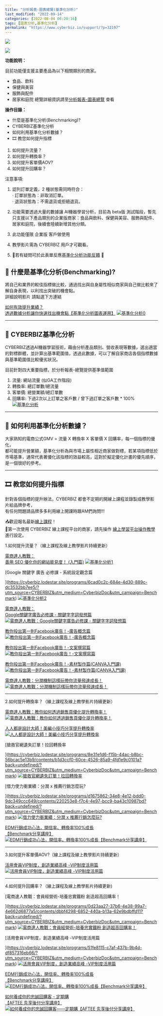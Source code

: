 ```yaml
---
title: "分析報表-圖表總覽(基準化分析)"
last_modified: "2022-09-14"
categories: [2022-08-04 06:28:16]
tags: [圖表分析,基準化分析]
permalink: "https://www.cyberbiz.io/support/?p=32197"
---
```


![](https://www.cyberbiz.io/support/wp-content/uploads/適用站別.png)

[![](https://www.cyberbiz.io/support/wp-content/uploads/台灣站.png)](https://www.cyberbiz.io/support/?page_id=2490)

**功能說明：**  

目前功能僅支援主要產品為以下相關類別的商家。

* 食品、飲料
* 保健與美容
* 服飾與配件
* 居家和庭院
總覽詳細資訊請至[分析報表-圖表總覽](https://www.cyberbiz.io/support/?p=8275) 查看

**操作目錄：**

* 什麼是基準化分析(Benchmarking)?
* CYBERBIZ基準化分析
* 如何利用基準化分析數據？
* 🎞 教您如何提升指標
1. 如何提升流量？
2. 如何提升轉換率？
3. 如何提升客單價AOV?
4. 如何提升回購率？

注意事項:  

1. 認列訂單定義，2 種狀態需同時符合：   
· 訂單狀態為：非取消訂單。  
· 退貨狀態為：不需退貨或拒絕退貨。

2. 功能需要透過大量的數據讓 AI機器學習分析，目前為 beta版 測試階段，暫先只支援以下產品類別的企業版商家：食品與飲料、保健與美容、服飾與配件、居家和庭院，後續會陸續新增其他分類。
3. 此功能僅限 企業版 客戶做使用
4. 教學影片需為 CYBERBIZ 用戶才可觀看。
5. 📩若有疑問可於此表單反應[基準化分析功能反饋](https://forms.gle/nYVogD2T4ZhKrCBcA) 📩



## 📌 什麼是基準化分析(Benchmarking)?

將自己和業界的較佳指標做比較，通過找出與自身屬性相似商家與自己做比較來了解自身表現，以利找出突破的機會點。  
詳細說明影片 請點選下方連結  


[如何有效提升業績？  
透過數據分析讓你快速找出機會點【基準化分析圖表運用】](https://cyberbiz.lodestar.site/programs/83468a36-d253-4490-9f7b-5239e256d63d/contents/3d6b982a-f0c2-4339-b9e1-0916d9721826?utm_source=CYBERBIZ&utm_medium=CyberbizDoc&utm_campaign=Benchmark)
[![基準化分析0](https://www.cyberbiz.io/support/wp-content/uploads/基準化pic0.png)](https://cyberbiz.lodestar.site/programs/83468a36-d253-4490-9f7b-5239e256d63d/contents/3d6b982a-f0c2-4339-b9e1-0916d9721826?utm_source=CYBERBIZ&utm_medium=CyberbizDoc&utm_campaign=Benchmark)

* * *

## 📌 CYBERBIZ基準化分析

CYBERBIZ透過AI機器學習技術，藉由分析產品類別、營收表現等數據，選出適當的對標群體，並計算出基準範圍值，透過此數據，可以了解自家商店各個指標數據與基準範圍值比較優劣狀況。  


目前針對四大重要指標，於分析報表-總覽提供基準值範圍

1. 流量: 網站流量 (似GA工作階段)
2. 轉換率: 總訂單數/總流量
3. 客單價: 總營業額/總訂單數
4. 回購率: 下過2次以上訂單之客戶數 / 曾下過訂單之客戶數 * 100%
[![基準化分析](https://www.cyberbiz.io/support/wp-content/uploads/圖表總覽-基準化分析01.png)](https://www.cyberbiz.io/support/wp-content/uploads/圖表總覽-基準化分析01.png)

* * *

## 📌 如何利用基準化分析數據？

大家熟知的電商公式GMV = 流量 X 轉換率 X 客單價 X 回購率，每一個指標的優化，  
都可能提升營業額，基準化分析為與市場上屬性相近商家做對標，若某項指標低於市場基準，通常代表著優化該指標的效益較高，這對於擬定優化計畫的優先順序，是一個很好的參考。  

* * *

## 🎞 教您如何提升指標

針對各個指標的提升辦法，CYBERBIZ 都會不定期的開線上課程並錄製成教學影片給品牌參考，  
有任何問題請品牌多多利用線上開課時跟AM們詢問!!!  

📤歡迎報名最新[線上課程](https://www.cyberbiz.io/support/?p=19452/?utm_source=CYBERBIZ&utm_medium=CyberbizDoc&utm_campaign=Benchmark)！  
🔎第一次使用 CYBERBIZ 線上課程平台的商家，請先操作
[線上學習平台操作教學](https://www.cyberbiz.io/support/?p=22288) 進行設定。  


1.如何提升流量？（線上課程及線上教學影片持續更新）

[電商達人教戰：  
善用 SEO 優化你的網站能見度！
(入門篇)](https://cyberbiz.lodestar.site/programs/d0fc2fb9-12f2-4991-8d75-ea1870ac525f/contents/67864d50-9949-488c-a608-ecedb0a31d9c?back=undefined/?utm_source=CYBERBIZ&utm_medium=CyberbizDoc&utm_campaign=Benchmark)
[![基準化分析1](https://www.cyberbiz.io/support/wp-content/uploads/基準化pic1.png)](https://cyberbiz.lodestar.site/programs/d0fc2fb9-12f2-4991-8d75-ea1870ac525f/contents/67864d50-9949-488c-a608-ecedb0a31d9c?back=undefined/?utm_source=CYBERBIZ&utm_medium=CyberbizDoc&utm_campaign=Benchmark)

[Google 關鍵字 廣告 必修課 - 系統設定觀念篇  

](https://cyberbiz.lodestar.site/programs/6cad0c2c-684e-4d30-889c-dc3532bb7ee5/?utm_source=CYBERBIZ&utm_medium=CyberbizDoc&utm_campaign=Benchmark)
[![基準化分析2](https://www.cyberbiz.io/support/wp-content/uploads/基準化pic2.png)](https://cyberbiz.lodestar.site/programs/6cad0c2c-684e-4d30-889c-dc3532bb7ee5/?utm_source=CYBERBIZ&utm_medium=CyberbizDoc&utm_campaign=Benchmark)

[電商達人教戰：  
Google關鍵字廣告必修課 - 關鍵字字詞發想篇](https://cyberbiz.lodestar.site/programs/df18f4de-dba4-449a-835d-88f032973326/?utm_source=CYBERBIZ&utm_medium=CyberbizDoc&utm_campaign=Benchmark)
[![電商達人教戰：Google關鍵字廣告必修課 - 關鍵字字詞發想篇](https://www.cyberbiz.io/support/wp-content/uploads/基準化pic3.png)](https://cyberbiz.lodestar.site/programs/df18f4de-dba4-449a-835d-88f032973326/?utm_source=CYBERBIZ&utm_medium=CyberbizDoc&utm_campaign=Benchmark)

[教你投出第一則Facebook廣告！-廣告概念篇](https://cyberbiz.lodestar.site/programs/f722c198-707c-420f-b63a-dc3404aea28a/?utm_source=CYBERBIZ&utm_medium=CyberbizDoc&utm_campaign=Benchmark)
[![教你投出第一則Facebook廣告！-廣告概念篇](https://www.cyberbiz.io/support/wp-content/uploads/基準化pic4.png)](https://cyberbiz.lodestar.site/programs/f722c198-707c-420f-b63a-dc3404aea28a/?utm_source=CYBERBIZ&utm_medium=CyberbizDoc&utm_campaign=Benchmark)

[教你投出第一則Facebook廣告！-文案撰寫篇](https://cyberbiz.lodestar.site/programs/fd05b5a6-5e94-4097-a6c0-c058fc0a2fd8/?utm_source=CYBERBIZ&utm_medium=CyberbizDoc&utm_campaign=Benchmark)
[![教你投出第一則Facebook廣告！-文案撰寫篇](https://www.cyberbiz.io/support/wp-content/uploads/基準化pic5.png)](https://cyberbiz.lodestar.site/programs/fd05b5a6-5e94-4097-a6c0-c058fc0a2fd8/?utm_source=CYBERBIZ&utm_medium=CyberbizDoc&utm_campaign=Benchmark)

[教你投出第一則Facebook廣告！-素材製作篇(CANVA入門課)](https://cyberbiz.lodestar.site/programs/90559f9e-ac46-4bbd-b34f-136a7ff37936/contents?back=undefined/?utm_source=CYBERBIZ&utm_medium=CyberbizDoc&utm_campaign=Benchmark)
[![教你投出第一則Facebook廣告！-素材製作篇\(CANVA入門課\)](https://www.cyberbiz.io/support/wp-content/uploads/基準化pic6.png)](https://cyberbiz.lodestar.site/programs/90559f9e-ac46-4bbd-b34f-136a7ff37936/contents?back=undefined/?utm_source=CYBERBIZ&utm_medium=CyberbizDoc&utm_campaign=Benchmark)

[電商達人教戰：分潤機制這樣玩帶你流量飛速成長！](https://cyberbiz.lodestar.site/programs/98f1042c-4dbc-420a-b42b-2524407f1430/?utm_source=CYBERBIZ&utm_medium=CyberbizDoc&utm_campaign=Benchmark)
[![電商達人教戰：分潤機制這樣玩帶你流量飛速成長！](https://www.cyberbiz.io/support/wp-content/uploads/基準化pic7.png)](https://cyberbiz.lodestar.site/programs/98f1042c-4dbc-420a-b42b-2524407f1430/?utm_source=CYBERBIZ&utm_medium=CyberbizDoc&utm_campaign=Benchmark)

* * *

2.如何提升轉換率？（線上課程及線上教學影片持續更新）

[電商達人教戰：教你如何透過銷售頁優化提升轉換率！](https://cyberbiz.lodestar.site/programs/81a14fa2-851c-42c6-9251-0a25058963ff/contents/047789fa-e2e6-4d88-9fe5-25c3530982c2?back=undefined/?utm_source=CYBERBIZ&utm_medium=CyberbizDoc&utm_campaign=Benchmark)
[![電商達人教戰：教你如何透過銷售頁優化提升轉換率！](https://www.cyberbiz.io/support/wp-content/uploads/基準化pic8.png)](https://cyberbiz.lodestar.site/programs/81a14fa2-851c-42c6-9251-0a25058963ff/contents/047789fa-e2e6-4d88-9fe5-25c3530982c2?back=undefined/?utm_source=CYBERBIZ&utm_medium=CyberbizDoc&utm_campaign=Benchmark)

[人人都是設計大師！美編小技巧分享提升轉換率](https://cyberbiz.lodestar.site/programs/68663696-9a95-4e78-ba59-4c170cfcb593/contents/36c902b4-811a-4cba-9e35-ce4028f41cad?back=undefined/?utm_source=CYBERBIZ&utm_medium=CyberbizDoc&utm_campaign=Benchmark)
[![人人都是設計大師！美編小技巧分享提升轉換率](https://www.cyberbiz.io/support/wp-content/uploads/基準化pic9.png)](https://cyberbiz.lodestar.site/programs/68663696-9a95-4e78-ba59-4c170cfcb593/contents/36c902b4-811a-4cba-9e35-ce4028f41cad?back=undefined/?utm_source=CYBERBIZ&utm_medium=CyberbizDoc&utm_campaign=Benchmark)

[搶救官網遺失訂單！拉回轉換率  

](https://cyberbiz.lodestar.site/programs/8e31e1d6-f15b-44ac-b8bc-56bcac5e13b9/contents/b1d3ccf0-60ce-4526-85a9-4fd1e9c0101a?back=undefined/?utm_source=CYBERBIZ&utm_medium=CyberbizDoc&utm_campaign=Benchmark)
[![搶救官網遺失訂單！拉回轉換率](https://www.cyberbiz.io/support/wp-content/uploads/基準化pic10.png)](https://cyberbiz.lodestar.site/programs/8e31e1d6-f15b-44ac-b8bc-56bcac5e13b9/contents/b1d3ccf0-60ce-4526-85a9-4fd1e9c0101a?back=undefined/?utm_source=CYBERBIZ&utm_medium=CyberbizDoc&utm_campaign=Benchmark)

[借力使力衝業績：分潤 x 推薦行銷怎麼玩?  

](https://cyberbiz.lodestar.site/programs/d1675862-34e8-4e12-bdd0-9dc349ccc649/contents/220253e8-f7c4-4e97-bcc9-ba43c10987bd?back=undefined/?utm_source=CYBERBIZ&utm_medium=CyberbizDoc&utm_campaign=Benchmark)
[![借力使力衝業績：分潤 x 推薦行銷怎麼玩?](https://www.cyberbiz.io/support/wp-content/uploads/基準化pic11.png)](https://cyberbiz.lodestar.site/programs/d1675862-34e8-4e12-bdd0-9dc349ccc649/contents/220253e8-f7c4-4e97-bcc9-ba43c10987bd?back=undefined/?utm_source=CYBERBIZ&utm_medium=CyberbizDoc&utm_campaign=Benchmark)

[EDM行銷成功心法，開信率、轉換率100%成長  
【Benchmark分享講座】](https://cyberbiz.lodestar.site/programs/768728e7-eb9a-44d9-a117-65fa8165a634/contents/dad266ec-b74a-480e-8193-0e100d91ca96?back=undefined/?utm_source=CYBERBIZ&utm_medium=CyberbizDoc&utm_campaign=Benchmark)
[![EDM行銷成功心法，開信率、轉換率100%成長【Benchmark分享講座】](https://www.cyberbiz.io/support/wp-content/uploads/基準化pic12.png)](https://cyberbiz.lodestar.site/programs/768728e7-eb9a-44d9-a117-65fa8165a634/contents/dad266ec-b74a-480e-8193-0e100d91ca96?back=undefined/?utm_source=CYBERBIZ&utm_medium=CyberbizDoc&utm_campaign=Benchmark)

* * *

3.如何提升客單價AOV?（線上課程及線上教學影片持續更新）

[活用會員VIP制度，創造業績高峰
-VIP制度活用篇](https://cyberbiz.lodestar.site/programs/51fe8115-c7af-437b-9b4d-df857316eb66/?utm_source=CYBERBIZ&utm_medium=CyberbizDoc&utm_campaign=Benchmark)
[![活用會員VIP制度，創造業績高峰 -VIP制度活用篇](https://www.cyberbiz.io/support/wp-content/uploads/基準化pic13.png)](https://cyberbiz.lodestar.site/programs/51fe8115-c7af-437b-9b4d-df857316eb66/?utm_source=CYBERBIZ&utm_medium=CyberbizDoc&utm_campaign=Benchmark)

* * *

4.如何提升回購率？（線上課程及線上教學影片持續更新)

[電商達人教戰：會員經營術-培養忠實鐵粉 創造超高回購率！  

](https://cyberbiz.lodestar.site/programs/0d23aa27-37b6-4e38-99a7-4e662d6877a5/contents/dbbf4298-6852-440a-b13a-62e9bdbffd11?back=undefined/?utm_source=CYBERBIZ&utm_medium=CyberbizDoc&utm_campaign=Benchmark)
[![電商達人教戰：會員經營術-培養忠實鐵粉 創造超高回購率！](https://www.cyberbiz.io/support/wp-content/uploads/基準化pic14.png)](https://cyberbiz.lodestar.site/programs/0d23aa27-37b6-4e38-99a7-4e662d6877a5/contents/dbbf4298-6852-440a-b13a-62e9bdbffd11?back=undefined/?utm_source=CYBERBIZ&utm_medium=CyberbizDoc&utm_campaign=Benchmark)

[活用會員VIP制度，創造業績高峰 -VIP制度活用篇  

](https://cyberbiz.lodestar.site/programs/51fe8115-c7af-437b-9b4d-df857316eb66/?utm_source=CYBERBIZ&utm_medium=CyberbizDoc&utm_campaign=Benchmark)
[![活用會員VIP制度，創造業績高峰 -VIP制度活用篇](https://www.cyberbiz.io/support/wp-content/uploads/基準化pic15.png)](https://cyberbiz.lodestar.site/programs/51fe8115-c7af-437b-9b4d-df857316eb66/?utm_source=CYBERBIZ&utm_medium=CyberbizDoc&utm_campaign=Benchmark)

[EDM行銷成功心法，開信率、轉換率100%成長  
【Benchmark分享講座】](https://cyberbiz.lodestar.site/programs/768728e7-eb9a-44d9-a117-65fa8165a634/contents/dad266ec-b74a-480e-8193-0e100d91ca96?back=undefined/?utm_source=CYBERBIZ&utm_medium=CyberbizDoc&utm_campaign=Benchmark)
[![EDM行銷成功心法，開信率、轉換率100%成長【Benchmark分享講座】](https://www.cyberbiz.io/support/wp-content/uploads/基準化pic12.png)](https://cyberbiz.lodestar.site/programs/768728e7-eb9a-44d9-a117-65fa8165a634/contents/dad266ec-b74a-480e-8193-0e100d91ca96?back=undefined/?utm_source=CYBERBIZ&utm_medium=CyberbizDoc&utm_campaign=Benchmark)

[如何養成你的忠誠回購客 - 定期購  
【AFTEE
先享後付分享講座】](https://cyberbiz.lodestar.site/programs/4a6b9af5-153a-47ce-b394-25254e6c4a74/contents/6b2ca369-d75f-450f-9f36-1d189846f44d?back=undefined/?utm_source=CYBERBIZ&utm_medium=CyberbizDoc&utm_campaign=Benchmark)
[![如何養成你的忠誠回購客——定期購【AFTEE 先享後付分享講座】](https://www.cyberbiz.io/support/wp-content/uploads/基準化pic16.png)](https://cyberbiz.lodestar.site/programs/4a6b9af5-153a-47ce-b394-25254e6c4a74/contents/6b2ca369-d75f-450f-9f36-1d189846f44d?back=undefined/?utm_source=CYBERBIZ&utm_medium=CyberbizDoc&utm_campaign=Benchmark)


